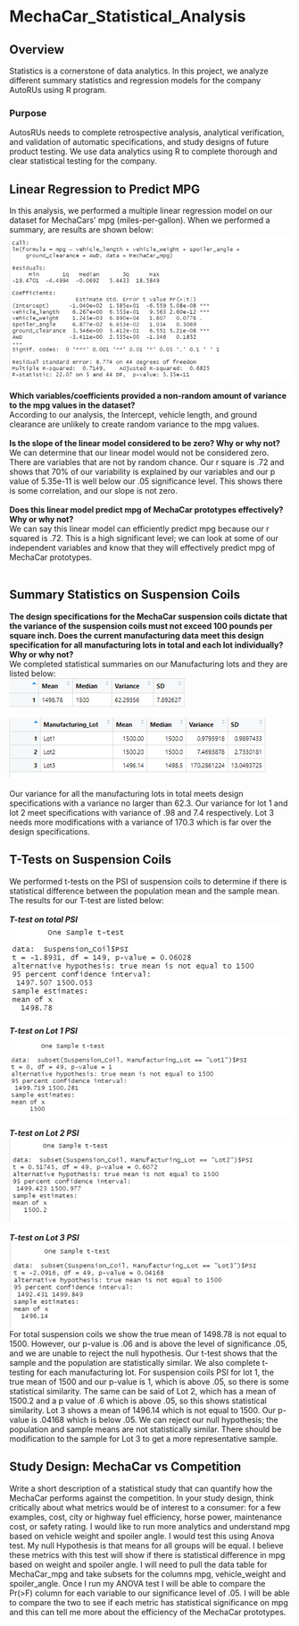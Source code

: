 # MechaCar_Statistical_Analysis
## Overview
Statistics is a cornerstone of data analytics. In this project, we analyze different summary statistics and regression models for the company AutoRUs using R program.
### Purpose
AutosRUs needs to complete retrospective analysis, analytical verification, and validation of automatic specifications, and study designs of future product testing. We use data analytics using R to complete thorough and clear statistical testing for the company.
## Linear Regression to Predict MPG
In this analysis, we performed a multiple linear regression model on our dataset for MechaCars' mpg (miles-per-gallon). When we performed a summary, are results are shown below: <br>
![linear regression model of mpg](images/3.png) <br>
<br>
**Which variables/coefficients provided a non-random amount of variance to the mpg values in the dataset?** <br>
According to our analysis, the Intercept, vehicle length, and ground clearance are unlikely to create random variance to the mpg values. <br>
<br>
**Is the slope of the linear model considered to be zero? Why or why not?** <br>
We can determine that our linear model would not be considered zero. There are variables that are not by random chance. Our r square is .72 and shows that 70% of our variability is explained by our variables and our p value of 5.35e-11 is well below our .05 significance level. This shows there is some correlation, and our slope is not zero. <br>
<br>
**Does this linear model predict mpg of MechaCar prototypes effectively? Why or why not?**  <br>
We can say this linear model can efficiently predict mpg because our r squared is .72. This is a high significant level; we can look at some of our independent variables and know that they will effectively predict mpg of MechaCar prototypes. <br>
<br>
## Summary Statistics on Suspension Coils
**The design specifications for the MechaCar suspension coils dictate that the variance of the suspension coils must not exceed 100 pounds per square inch. Does the current manufacturing data meet this design specification for all manufacturing lots in total and each lot individually? Why or why not?** <br>
We completed statistical summaries on our Manufacturing lots and they are listed below: <br>
![total summary of PSI of manufacturing lots](images/4.png) <br>
<br>
![lot summary of PSI of each manufacturing lot](images/9.png) <br>
<br>
Our variance for all the manufacturing lots in total meets design specifications with a variance no larger than 62.3. Our variance for lot 1 and lot 2 meet specifications with variance of .98 and 7.4 respectively. Lot 3 needs more modifications with a variance of 170.3 which is far over the design specifications.
## T-Tests on Suspension Coils
We performed t-tests on the PSI of suspension coils to determine if there is statistical difference between the population mean and the sample mean. The results for our T-test are listed below: <br>
<br>
***T-test on total PSI***
    ![T-test on total PSI](images/5.png) <br>
<br>
***T-test on Lot 1 PSI***
    ![T-test on Lot 1 PSI](images/6.png) <br>
<br>
***T-test on Lot 2 PSI***
    ![T-test on Lot 2 PSI](images/7.png) <br>
<br>
***T-test on Lot 3 PSI***
    ![T-test on Lot 3 PSI](images/8.png)
<br>
For total suspension coils we show the true mean of 1498.78 is not equal to 1500. However, our p-value is .06 and is above the level of significance .05, and we are unable to reject the null hypothesis. Our t-test shows that the sample and the population are statistically similar. We also complete t-testing for each manufacturing lot. For suspension coils PSI for lot 1, the true mean of 1500 and our p-value is 1, which is above .05, so there is some statistical similarity. The same can be said of Lot 2, which has a mean of 1500.2 and a p value of .6 which is above .05, so this shows statistical similarity. Lot 3 shows a mean of 1496.14 which is not equal to 1500. Our p-value is .04168 which is below .05. We can reject our null hypothesis; the population and sample means are not statistically similar. There should be modification to the sample for Lot 3 to get a more representative sample.

## Study Design: MechaCar vs Competition
Write a short description of a statistical study that can quantify how the MechaCar performs against the competition. In your study design, think critically about what metrics would be of interest to a consumer: for a few examples, cost, city or highway fuel efficiency, horse power, maintenance cost, or safety rating.
I would like to run more analytics and understand mpg based on vehicle weight and spoiler angle.  I would test this using Anova test. My null Hypothesis is that means for all groups will be equal. I believe these metrics with this test will show if there is statistical difference in mpg based on weight and spoiler angle. I will need to pull the data table for MechaCar_mpg and take subsets for the columns mpg, vehicle_weight and spoiler_angle. Once I run my ANOVA test I will be able to compare the Pr(>F) column for each variable to our significance level of .05. I will be able to compare the two to see if each metric has statistical significance on mpg and this can tell me more about the efficiency of the MechaCar prototypes.
